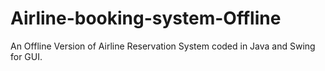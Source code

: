 # Airline-booking-system-Offline
An Offline Version of Airline Reservation System coded in Java and Swing for GUI.
